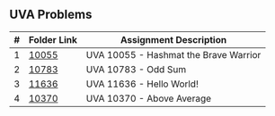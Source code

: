 ## UVA Problems

|  #  | Folder Link | Assignment Description |
| :-: | ----------- | ---------------------- |
| 1  |    [10055](https://github.com/aelious/4883-Prog-Tech/tree/main/Assignments/UVA%20Problems/10055)   |    UVA 10055 - Hashmat the Brave Warrior      |
| 2  |    [10783](https://github.com/aelious/4883-Prog-Tech/tree/main/Assignments/UVA%20Problems/10783)   |    UVA 10783 - Odd Sum     |
| 3  |    [11636](https://github.com/aelious/4883-Prog-Tech/tree/main/Assignments/UVA%20Problems/11636)   |    UVA 11636 - Hello World!      |
| 4  |    [10370](https://github.com/aelious/4883-Prog-Tech/tree/main/Assignments/UVA%20Problems/10370)   |    UVA 10370 - Above Average      |